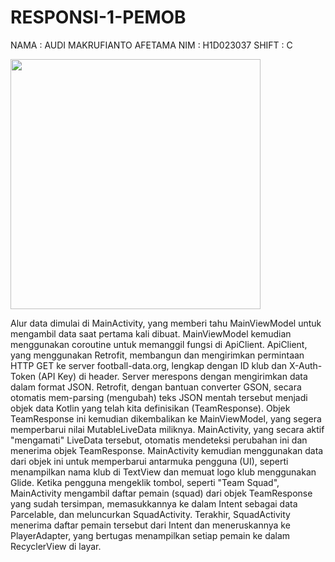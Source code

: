 # RESPONSI-1-PEMOB
NAMA : AUDI MAKRUFIANTO AFETAMA
NIM : H1D023037
SHIFT : C

<img width="400" src="https://raw.githubusercontent.com/flypick/RESPONSI-1-PEMOB/main/assets/Responsi_1">

Alur data dimulai di MainActivity, yang memberi tahu MainViewModel untuk mengambil data saat pertama kali dibuat. MainViewModel kemudian menggunakan coroutine untuk memanggil fungsi di ApiClient. ApiClient, yang menggunakan Retrofit, membangun dan mengirimkan permintaan HTTP GET ke server football-data.org, lengkap dengan ID klub dan X-Auth-Token (API Key) di header. Server merespons dengan mengirimkan data dalam format JSON. Retrofit, dengan bantuan converter GSON, secara otomatis mem-parsing (mengubah) teks JSON mentah tersebut menjadi objek data Kotlin yang telah kita definisikan (TeamResponse). Objek TeamResponse ini kemudian dikembalikan ke MainViewModel, yang segera memperbarui nilai MutableLiveData miliknya. MainActivity, yang secara aktif "mengamati" LiveData tersebut, otomatis mendeteksi perubahan ini dan menerima objek TeamResponse. MainActivity kemudian menggunakan data dari objek ini untuk memperbarui antarmuka pengguna (UI), seperti menampilkan nama klub di TextView dan memuat logo klub menggunakan Glide. Ketika pengguna mengeklik tombol, seperti "Team Squad", MainActivity mengambil daftar pemain (squad) dari objek TeamResponse yang sudah tersimpan, memasukkannya ke dalam Intent sebagai data Parcelable, dan meluncurkan SquadActivity. Terakhir, SquadActivity menerima daftar pemain tersebut dari Intent dan meneruskannya ke PlayerAdapter, yang bertugas menampilkan setiap pemain ke dalam RecyclerView di layar.
